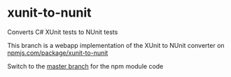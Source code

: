 # xunit-to-nunit
Converts C# XUnit tests to NUnit tests

This branch is a webapp implementation of the XUnit to NUnit converter on [npmjs.com/package/xunit-to-nunit](https://www.npmjs.com/package/xunit-to-nunit)

Switch to the [master branch](https://github.com/jamesevickery/xunit-to-nunit) for the npm module code


